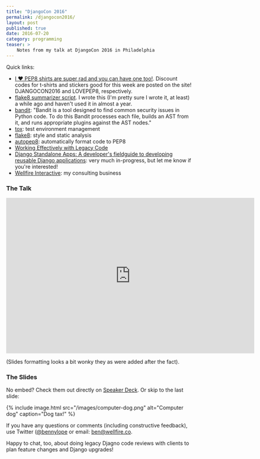 ```yaml
---
title: "DjangoCon 2016"
permalink: /djangocon2016/
layout: post
published: true
date: 2016-07-20
category: programming
teaser: >
    Notes from my talk at DjangoCon 2016 in Philadelphia
---
```


Quick links:

* [I ❤️ PEP8 shirts are super rad and you can have one too!](https://store.py-shirt.com/). Discount codes for t-shirts and stickers good for this week are posted on the site! DJANGOCON2016 and LOVEPEP8, respectively.
* [flake8 summarizer script](https://gist.github.com/bennylope/0668fabc8eeb7d8a474bf7a1b3cd5c16). I wrote this (I'm pretty sure I wrote it, at least) a while ago and haven't used it in almost a year.
* [bandit](https://pypi.python.org/pypi/bandit): "Bandit is a tool designed to find common security issues in Python code. To do this Bandit processes each file, builds an AST from it, and runs appropriate plugins against the AST nodes."
* [tox](http://tox.readthedocs.io/en/latest/): test environment management
* [flake8](https://flake8.readthedocs.io/en/latest/): style and static analysis
* [autopep8](https://pypi.python.org/pypi/autopep8): automatically format code to PEP8
* [Working Effectively with Legacy Code](https://www.amazon.com/Working-Effectively-Legacy-Robert-Martin-ebook/dp/B005OYHF0A?ie=UTF8&tag=duckduckgo-ffab-20#navbar)
* [Django Standalone Apps: A developer's fieldguide to developing reusable Django applications](https://leanpub.com/standalone-django-apps): very much in-progress, but let me know if you're interested!
* [Wellfire Interactive](https://wellfire.co/): my consulting business

### The Talk

<iframe width="670" height="420" src="https://www.youtube.com/embed/16x6AOmSOFQ" frameborder="0" allowfullscreen></iframe>

(Slides formatting looks a bit wonky they as were added after the fact).

### The Slides

<script async class="speakerdeck-embed" data-id="59c4e2ad5a0b4e6fb7b14796c7de7c42" data-ratio="1.33333333333333" src="//speakerdeck.com/assets/embed.js"></script>

No embed? Check them out directly on [Speaker
Deck](https://speakerdeck.com/bennylope/this-old-pony-working-with-legacy-django-projects). Or skip to the last slide:

{% include image.html src="/images/computer-dog.png" alt="Computer dog" caption="Dog tax!" %}

If you have any questions or comments (including constructive feedback),
use Twitter ([@bennylope](https://twitter.com/bennylope) or email:
ben@wellfire.co.

Happy to chat, too, about doing legacy Djagno code reviews with clients
to plan feature changes and Django upgrades!
